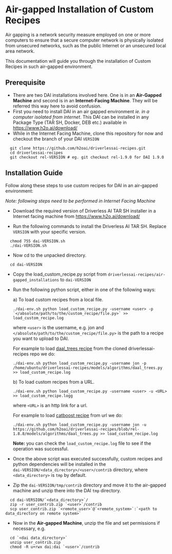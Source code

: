 # Air-gapped Installation of Custom Recipes

Air gapping is a network security measure employed on one or more computers 
to ensure that a secure computer network is physically isolated from unsecured networks, 
such as the public Internet or an unsecured local area network. 

This documentation will guide you through the installation of Custom Recipes in such air-gapped environment.

## Prerequisite 
- There are two DAI installations involved here. One is in an **Air-Gapped Machine** and second is in an **Internet-Facing Machine**. They will be referred this way here to avoid confusion.
- First you need to install DAI in an air gapped environment *ie. in a computer isolated from internet*. 
This DAI can be installed in any Package Type (TAR SH, Docker, DEB etc.) available in https://www.h2o.ai/download/ 
- While in the Internet Facing Machine, clone this repository for now and checkout the branch of your DAI `VERSION`
```
  git clone https://github.com/h2oai/driverlessai-recipes.git
  cd driverlessai-recipes
  git checkout rel-VERSION # eg. git checkout rel-1.9.0 for DAI 1.9.0
```

## Installation Guide 
Follow along these steps to use custom recipes for DAI in an air-gapped environment:

*Note: following steps need to be performed in Internet Facing Machine*

- Download the required version of Driverless AI TAR SH installer in a Internet facing machine from https://www.h2o.ai/download/

- Run the following commands to install the Driverless AI TAR SH. Replace `VERSION` with your specific version.

```
  chmod 755 dai-VERSION.sh
  ./dai-VERSION.sh
```
- Now cd to the unpacked directory.
```
  cd dai-VERSION
```
- Copy the load_custom_recipe.py script from `driverlessai-recipes/air-gapped_installations` to `dai-VERSION`

- Run the following python script, either in one of the following ways:

  a) To load custom recipes from a local file.
    ```
    ./dai-env.sh python load_custom_recipe.py -username <user> -p `</absolute/path/to/the/custom_recipe/file.py>` >> load_custom_recipe.log
    ```
  where `<user>` is the username, e.g. jon and `</absolute/path/to/the/custom_recipe/file.py>` is the path to a recipe you want to upload to DAI. 
  
  For example to load [daal_trees recipe](https://github.com/h2oai/driverlessai-recipes/blob/rel-1.8.8/models/algorithms/daal_trees.py) from the cloned driverlessai-recipes repo we do:
    ```
  ./dai-env.sh python load_custom_recipe.py -username jon -p /home/ubuntu/driverlessai-recipes/models/algorithms/daal_trees.py >> load_custom_recipe.log
    ```

  b) To load custom recipes from a URL.
    ```
    ./dai-env.sh python load_custom_recipe.py -username <user> -u <URL> >> load_custom_recipe.logg
    ```
  where `<URL>` is an http link for a url.
  
  For example to load [catboost recipe](https://github.com/h2oai/driverlessai-recipes/blob/rel-1.8.8/models/algorithms/catboost.py) from url we do:
    ```
    ./dai-env.sh python load_custom_recipe.py -username jon -u https://github.com/h2oai/driverlessai-recipes/blob/rel-1.8.8/models/algorithms/daal_trees.py >> load_custom_recipe.log
    ```
  **Note:** you can check the `load_custom_recipe.log` file to see if the operation was successful.
            
- Once the above script was executed successfully, custom recipes and python dependencies will be installed in the  
        `dai-VERSION/<data_directory>/<user>/contrib` directory, 
        where `<data_directory>` is `tmp` by default.           
    
- Zip the `dai-VERSION/tmp/contrib` directory and move it to the air-gapped machine and unzip there into the DAI `tmp` directory.
```
  cd dai-VERSION/`<data_directory>`/
  zip -r user_contrib.zip `<user>`/contrib
  scp user_contrib.zip `<remote_user>`@`<remote_system>`:`<path to data_directory on remote system>`
```
- Now in the **Air-gapped Machine**, unzip the file and set permissions if necessary, e.g.
```
  cd `<dai data_directory>`
  unzip user_contrib.zip
  chmod -R u+rwx dai:dai `<user>`/contrib
```